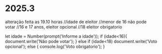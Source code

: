 # 2025.3
alteração feita as 19.10 horas
//idade de eleitor
//menor de 16 não pode votar
//16 e 17 anos, eleitor opcional
//18 eleitor obrigatorio

let idade = Number(prompt('Informe a idade'));
if (idade<16){
    document.write('Não pode votar');
} else if (idade<18)
    document.write('Voto opcional');
    else {
        console.log('Voto obrigatorio');
}